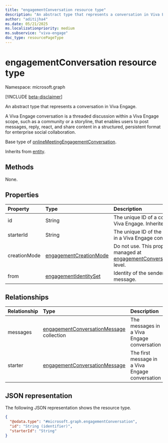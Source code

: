 ```yaml
---
title: "engagementConversation resource type"
description: "An abstract type that represents a conversation in Viva Engage."
author: "aditijha4"
ms.date: 05/21/2025
ms.localizationpriority: medium
ms.subservice: "viva-engage"
doc_type: resourcePageType
---
```


# engagementConversation resource type

Namespace: microsoft.graph

[!INCLUDE [beta-disclaimer](../../includes/beta-disclaimer.md)]

An abstract type that represents a conversation in Viva Engage. 

A Viva Engage conversation is a threaded discussion within a Viva Engage scope, such as a community or a storyline, that enables users to post messages, reply, react, and share content in a structured, persistent format for enterprise social collaboration.

Base type of [onlineMeetingEngagementConversation](../resources/onlinemeetingengagementconversation.md).

Inherits from [entity](../resources/entity.md).

## Methods

None.

## Properties

|Property|Type|Description|
|:---|:---|:---|
|id|String|The unique ID of a conversation in Viva Engage. Inherited from [entity](../resources/entity.md).|
|starterId|String|The unique ID of the first message in a Viva Engage conversation|
|creationMode|[engagementCreationMode](../resources/engagementconversationmessage.md#engagementcreationmode-values)|Do not use. This property is managed at [engagementConversationMessage](../resources/engagementconversationmessage.md) level.|
|from|[engagementIdentitySet](../resources/engagementidentityset.md)|Identity of the sender of the message.|

## Relationships

|Relationship|Type|Description|
|:---|:---|:---|
|messages|[engagementConversationMessage](../resources/engagementconversationmessage.md) collection|The messages in a Viva Engage conversation|
|starter|[engagementConversationMessage](../resources/engagementconversationmessage.md)|The first message in a Viva Engage conversation|

## JSON representation
The following JSON representation shows the resource type.
<!-- {
  "blockType": "resource",
  "keyProperty": "id",
  "@odata.type": "microsoft.graph.engagementConversation",
  "baseType": "microsoft.graph.entity",
  "openType": false
}
-->
``` json
{
  "@odata.type": "#microsoft.graph.engagementConversation",
  "id": "String (identifier)",
  "starterId": "String"
}
```
